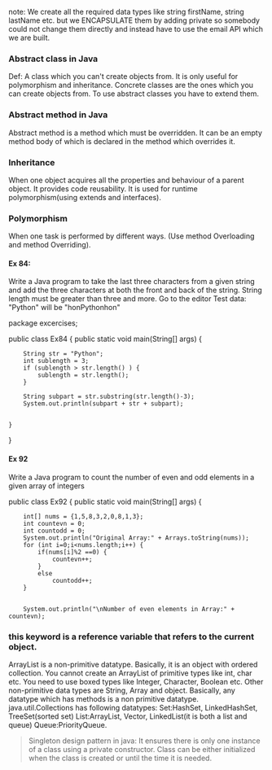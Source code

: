 note: We create all the required data types like string firstName, string 
lastName etc. but we ENCAPSULATE them by adding private so somebody 
could not change them directly and instead have to use the email API 
which we are built.

### Abstract class in Java
Def: A class which you can't create objects from. It is only useful for
polymorphism and inheritance. Concrete classes are the ones which you 
can create objects from. To use abstract classes you have to extend them.

### Abstract method in Java
Abstract method is a method which must be overridden. It can be an empty method body of which is declared in the method which overrides it.

### Inheritance
When one object acquires all the properties and behaviour of a parent
object. It provides code reusability. It is used for runtime polymorphism(using extends and interfaces).

### Polymorphism
When one task is performed by different ways.
(Use method Overloading and method Overriding).


#### Ex 84:
Write a Java program to take the last three characters from a given 
string and add the three characters at both the front and back of the string. 
String length must be greater than three and more. Go to the editor
Test data: "Python" will be "honPythonhon"

package excercises;

public class Ex84 {
	public static void main(String[] args) {
		
		String str = "Python";
		int sublength = 3;
		if (sublength > str.length() ) {
			sublength = str.length();
		}
		
		String subpart = str.substring(str.length()-3);
		System.out.println(subpart + str + subpart);
		

	}

}

#### Ex 92 
Write a Java program to count the number of even and odd elements in a given array
 of integers

 public class Ex92 {
	public static void main(String[] args) {
		
		int[] nums = {1,5,8,3,2,0,8,1,3};
		int countevn = 0;
		int countodd = 0;
		System.out.println("Original Array:" + Arrays.toString(nums));
		for (int i=0;i<nums.length;i++) {
			if(nums[i]%2 ==0) {
				countevn++;
			}
			else
				countodd++;
		}
		
		
		System.out.println("\nNumber of even elements in Array:" + countevn);

  ### this keyword is a reference variable that refers to the current object.

ArrayList is a non-primitive datatype. Basically, it is an object with ordered collection.
You cannot create an ArrayList of primitive types like int, char etc. You need to use boxed types like Integer, Character, Boolean etc.
Other non-primitive data types are String, Array and object. Basically, any datatype which has methods is a non primitive datatype.
java.util.Collections has following datatypes:
Set:HashSet, LinkedHashSet, TreeSet(sorted set)
List:ArrayList, Vector, LinkedList(it is both a list and queue)
Queue:PriorityQueue.


>Singleton design pattern in java:
It ensures there is only one instance of a class using  a private constructor. Class can be either initialized when the class is created or until the time it is needed.

